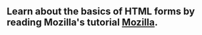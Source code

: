 ## Learn about the basics of HTML forms by reading Mozilla's tutorial [Mozilla](https://developer.mozilla.org/en-US/docs/Learn/Forms/Your_first_form).